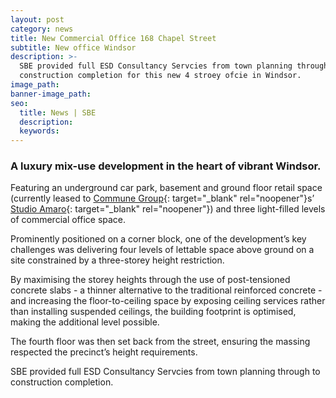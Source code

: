 ```yaml
---
layout: post
category: news
title: New Commercial Office 168 Chapel Street
subtitle: New office Windsor
description: >-
  SBE provided full ESD Consultancy Servcies from town planning through to
  construction completion for this new 4 stroey ofcie in Windsor.
image_path:
banner-image_path:
seo:
  title: News | SBE
  description:
  keywords:
---
```

### A luxury mix-use development in the heart of vibrant Windsor.

Featuring an underground car park, basement and ground floor retail space (currently leased to [Commune Group](https://www.communegroup.com.au/){: target="_blank" rel="noopener"}s’ [Studio Amaro](https://www.broadsheet.com.au/melbourne/windsor/restaurants/studio-amaro){: target="_blank" rel="noopener"}) and three light-filled levels of commercial office space.

Prominently positioned on a corner block, one of the development’s key challenges was delivering four levels of lettable space above ground on a site constrained by a three-storey height restriction.

By maximising the storey heights through the use of post-tensioned concrete slabs - a thinner alternative to the traditional reinforced concrete - and increasing the floor-to-ceiling space by exposing ceiling services rather than installing suspended ceilings, the building footprint is optimised, making the additional level possible.

The fourth floor was then set back from the street, ensuring the massing respected the precinct’s height requirements.

SBE provided full ESD Consultancy Servcies from town planning through to construction completion.